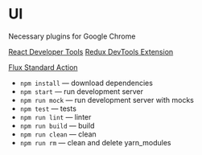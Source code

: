 UI
=============================

Necessary plugins for Google Chrome

[React Developer Tools](https://github.com/facebook/react-devtools)
[Redux DevTools Extension](https://github.com/zalmoxisus/redux-devtools-extension)

[Flux Standard Action](https://github.com/acdlite/flux-standard-action)

* `npm install` — download dependencies
* `npm start` — run development server
* `npm run mock` — run development server with mocks
* `npm test` — tests
* `npm run lint` — linter
* `npm run build` — build
* `npm run clean` — clean
* `npm run rm` — clean and delete yarn_modules
